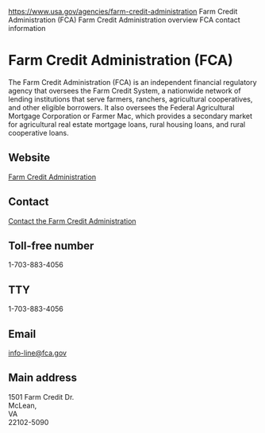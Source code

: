 

https://www.usa.gov/agencies/farm-credit-administration
Farm Credit Administration (FCA)
Farm Credit Administration overview
FCA contact information

Farm Credit Administration
(FCA)
================================

The Farm Credit Administration (FCA) is an independent financial regulatory agency that oversees the Farm Credit System, a nationwide network of lending institutions that serve farmers, ranchers, agricultural cooperatives, and other eligible borrowers. It also oversees the Federal Agricultural Mortgage Corporation or Farmer Mac, which provides a secondary market for agricultural real estate mortgage loans, rural housing loans, and rural cooperative loans.

Website
-------

[Farm Credit Administration](https://www.fca.gov/)

Contact
-------

[Contact the Farm Credit Administration](https://www.fca.gov/utility-pages/contact-us)

Toll-free number
----------------

1-703-883-4056

TTY
---

1-703-883-4056

Email
-----

[info-line@fca.gov](mailto:info-line@fca.gov)

Main address
------------

1501 Farm Credit Dr.  
McLean,  
VA  
22102-5090
